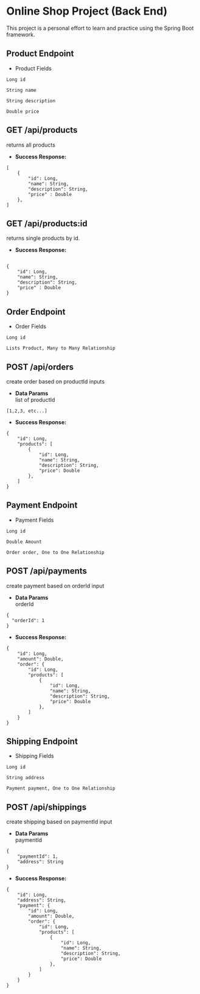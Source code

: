 # Online Shop Project (Back End)

This project is a personal effort to learn and practice using the Spring Boot framework.

## Product Endpoint
- Product Fields
```
Long id

String name

String description

Double price
```

## **GET /api/products**
returns all products
- **Success Response:**
```
[
    {
        "id": Long,
        "name": String,
        "description": String,
        "price" : Double
    },
]
```

## **GET /api/products:id**
returns single products by id.
- **Success Response:**
```

{
    "id": Long,
    "name": String,
    "description": String,
    "price" : Double
}

```

## Order Endpoint
- Order Fields
```
Long id

Lists Product, Many to Many Relationship
```

## **POST /api/orders**
create order based on productId inputs
- **Data Params**  
  list of productId
```
[1,2,3, etc...]
```
- **Success Response:**
```
{
    "id": Long,
    "products": [
        {
            "id": Long,
            "name": String,
            "description": String,
            "price": Double
        },
    ]
}
```


## Payment Endpoint
- Payment Fields
```
Long id

Double Amount

Order order, One to One Relationship
```

## **POST /api/payments**
create payment based on orderId input
- **Data Params**  
  orderId
```
{
  "orderId": 1
}

```
- **Success Response:**
```
{
    "id": Long,
    "amount": Double,
    "order": {
        "id": Long,
        "products": [
            {
                "id": Long,
                "name": String,
                "description": String,
                "price": Double
            },
        ]
    }
}
```

## Shipping Endpoint
- Shipping Fields
```
Long id

String address

Payment payment, One to One Relationship
```

## **POST /api/shippings**
create shipping based on paymentId input
- **Data Params**  
  paymentId
```
{
    "paymentId": 1,
    "address": String
}

```
- **Success Response:**
```
{
    "id": Long,
    "address": String,
    "payment": {
        "id": Long,
        "amount": Double,
        "order": {
            "id": Long,
            "products": [
                {
                    "id": Long,
                    "name": String,
                    "description": String,
                    "price": Double
                },
            ]
        }
    }
}
```



